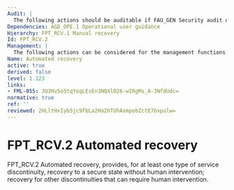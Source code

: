 ```yaml
---
Audit: |
  The following actions should be auditable if FAU_GEN Security audit data generation is included in the PP, PP-Module, functional package or ST: a) Minimal: the fact that a failure or service discontinuity occurred; b) Minimal: resumption of the regular operation; c) Basic: type of failure or service discontinuity.
Dependencies: AGD_OPE.1 Operational user guidance
Hierarchy: FPT_RCV.1 Manual recovery
Id: FPT_RCV.2
Management: |
  The following actions can be considered for the management functions in FMT: a) management of who can access the restore capability within the maintenance mode; b) management of the list of failures/service discontinuities that will be handled through the automatic procedures.
Name: Automated recovery
active: true
derived: false
level: 1.123
links:
- FML-055: 3U3Hv5oStqYoqLEsEn3NQXl026-wIRgMs_A-3NfdUdc=
normative: true
ref: ''
reviewed: 2HLltHxIyb5jc9fbLa2Ha2hTUhAxmpobZctE76xpulw=
---
```


# FPT_RCV.2 Automated recovery

FPT_RCV.2 Automated recovery, provides, for at least one type of service discontinuity, recovery to a secure state without human intervention; recovery for other discontinuities that can require human intervention.